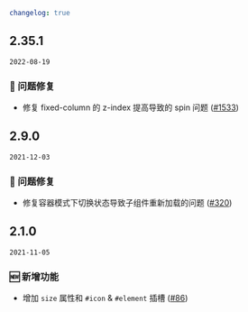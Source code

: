 ```yaml
changelog: true
```

## 2.35.1

`2022-08-19`

### 🐛 问题修复

- 修复 fixed-column 的 z-index 提高导致的 spin 问题 ([#1533](https://github.com/arco-design/arco-design-vue/pull/1533))


## 2.9.0

`2021-12-03`

### 🐛 问题修复

- 修复容器模式下切换状态导致子组件重新加载的问题 ([#320](https://github.com/arco-design/arco-design-vue/pull/320))


## 2.1.0

`2021-11-05`

### 🆕 新增功能

- 增加 `size` 属性和 `#icon` & `#element` 插槽 ([#86](https://github.com/arco-design/arco-design-vue/pull/86))

